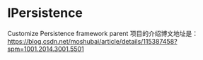 # IPersistence
Customize Persistence framework parent
项目的介绍博文地址是：https://blog.csdn.net/moshubai/article/details/115387458?spm=1001.2014.3001.5501
